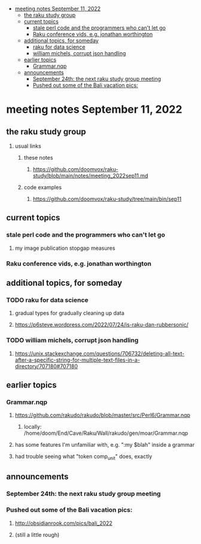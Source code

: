 - [meeting notes September 11, 2022](#orgdc56a41)
  - [the raku study group](#orga89a66e)
  - [current topics](#org6925cd7)
    - [stale perl code and the programmers who can't let go](#org6f9a792)
    - [Raku conference vids, e.g. jonathan worthington](#org29dc362)
  - [additional topics, for someday](#org518a1c6)
    - [raku for data science](#org116f57b)
    - [william michels, corrupt json handling](#org189206c)
  - [earlier topics](#org25712d4)
    - [Grammar.nqp](#org597adaf)
  - [announcements](#orgbe1dfec)
    - [September 24th: the next raku study group meeting](#org3104e54)
    - [Pushed out some of the Bali vacation pics:](#org465de99)


<a id="orgdc56a41"></a>

# meeting notes September 11, 2022


<a id="orga89a66e"></a>

## the raku study group

1.  usual links

    1.  these notes
    
        1.  <https://github.com/doomvox/raku-study/blob/main/notes/meeting_2022sep11.md>
    
    2.  code examples
    
        1.  <https://github.com/doomvox/raku-study/tree/main/bin/sep11>


<a id="org6925cd7"></a>

## current topics


<a id="org6f9a792"></a>

### stale perl code and the programmers who can't let go

1.  my image publication stopgap measures


<a id="org29dc362"></a>

### Raku conference vids, e.g. jonathan worthington


<a id="org518a1c6"></a>

## additional topics, for someday


<a id="org116f57b"></a>

### TODO raku for data science

1.  gradual types for gradually cleaning up data

2.  <https://p6steve.wordpress.com/2022/07/24/is-raku-dan-rubbersonic/>


<a id="org189206c"></a>

### TODO william michels, corrupt json handling

1.  <https://unix.stackexchange.com/questions/706732/deleting-all-text-after-a-specific-string-for-multiple-text-files-in-a-directory/707180#707180>


<a id="org25712d4"></a>

## earlier topics


<a id="org597adaf"></a>

### Grammar.nqp

1.  <https://github.com/rakudo/rakudo/blob/master/src/Perl6/Grammar.nqp>

    1.  locally: /home/doom/End/Cave/Raku/Wall/rakudo/gen/moar/Grammar.nqp

2.  has some features I'm unfamiliar with, e.g. ":my $blah" inside a grammar

3.  had trouble seeing what "token comp<sub>unit</sub>" does, exactly


<a id="orgbe1dfec"></a>

## announcements


<a id="org3104e54"></a>

### September 24th: the next raku study group meeting


<a id="org465de99"></a>

### Pushed out some of the Bali vacation pics:

1.  <http://obsidianrook.com/pics/bali_2022>

2.  (still a little rough)
